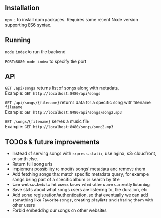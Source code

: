 
## Installation
`npm i` to install npm packages. Requires some recent Node version supporting ES6 syntax.

## Running
`node index` to run the backend

`PORT=8080 node index` to specify the port

## API

`GET /api/songs` returns list of songs along with metadata.  
Example: `GET http://localhost:8080/api/songs`

`GET /api/songs/{filename}` returns data for a specific song with filename `filename`  
Example: `GET http://localhost:8080/api/songs/song2.mp3`

`GET /songs/{filename}` serves a music file  
Example: `GET http://localhost:8080/songs/song2.mp3`

## TODOs & future improvements
* Instead of serving songs with `express.static`, use nginx, s3+cloudfront, or smth else.
* Return full song urls
* Implement possibility to modify songs' metadata and remove them
* Add fetching songs that match specific metadata query, for example songs being part of a specific album or search by title
* Use websockets to let users know what others are currently listening
* Save stats about what songs users are listening to, the duration, etc
* Add some registration/authentication, so that eventually we can add something like Favorite songs, creating playlists and sharing them with other users
* Forbid embedding our songs on other websites